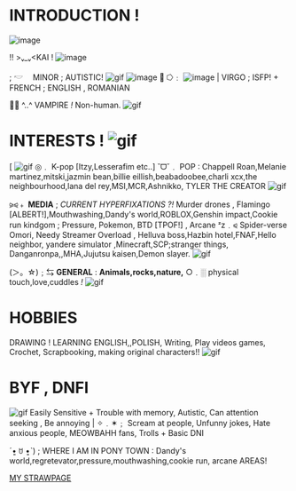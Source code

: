 # INTRODUCTION ! 
 
![image](https://github.com/user-attachments/assets/427921b3-73fd-49e2-a051-6b0a2e6872c3)

!! >ᵥ_ᵥ<KAI !  ![image](https://github.com/user-attachments/assets/ed58978e-3a9f-445b-b37c-4b08fac2438a)

; 𓎢　 MINOR ; AUTISTIC!  ![gif](https://64.media.tumblr.com/c976c1f0110dff524dead5bde74dd5df/09b0656ab042c182-ac/s75x75_c1/888d378a91f5776307c5c5633ed9c5c7e094b4e5.gifv)   ![image](https://github.com/user-attachments/assets/a58daf60-33a9-473a-9c07-4082b46d7f4a)
 🦇 ⭔﹕ ![image](https://github.com/user-attachments/assets/65af1f47-8e4b-4652-98ef-49bea9cd2d48)
| VIRGO ; ISFP! + FRENCH  ; ENGLISH , ROMANIAN

🧛‍♂️ ^..^ VAMPIRE *!* Non-human. ![gif](https://files.catbox.moe/g1oq36.gif)

# INTERESTS ! ![gif](https://files.catbox.moe/5u1pyi.gif)
[ ![gif](https://files.catbox.moe/2vjj5z.gif)  ◎﹒ K-pop [Itzy,Lesserafim etc..] ˘ᗜ˘﹒ POP : Chappell Roan,Melanie martinez,mitski,jazmin bean,billie eillish,beabadoobee,charli xcx,the neighbourhood,lana del rey,MSI,MCR,Ashnikko, TYLER THE CREATOR ![gif](https://files.catbox.moe/5u5v9r.gif)

⪩⪨﹢ **MEDIA** ;  *CURRENT HYPERFIXATIONS ?!* Murder drones , Flamingo [ALBERT!],Mouthwashing,Dandy's world,ROBLOX,Genshin impact,Cookie run kindgom ; Pressure, Pokemon, BTD [TPOF!] , Arcane ᶻz﹒⪨   Spider-verse   Omori, Needy Streamer Overload , Helluva boss,Hazbin hotel,FNAF,Hello neighbor, yandere simulator ,Minecraft,SCP;stranger things,  Danganronpa,,MHA,Jujutsu kaisen,Demon slayer. ![gif](https://files.catbox.moe/z6cg9j.gif)

(＞。☆)﹔⇆ **GENERAL** : **Animals,rocks,nature,** ○﹒░ physical touch,love,cuddles *!* ![gif](https://64.media.tumblr.com/81c741adc913a591c0c02ba77cf0d1fa/3e8d1fe1953a3988-20/s75x75_c1/87ce63459a2207a938d682626318e0882935d137.gif)


# HOBBIES
DRAWING ! LEARNING ENGLISH,,POLISH, Writing, Play videos games, Crochet, Scrapbooking, making original characters!! ![gif](https://files.catbox.moe/c2i6ii.gif)


# BYF , DNFI

![gif](https://files.catbox.moe/lq9k9g.gif) Easily Sensitive + Trouble with memory, Autistic, Can attention seeking , Be annoying | ✧﹒✶﹔ Scream at people, Unfunny jokes, Hate anxious people, MEOWBAHH fans, Trolls + Basic DNI


ˊ•͈ ꇴ •͈ˋ) ; WHERE I AM IN PONY TOWN : Dandy's world,regretevator,pressure,mouthwashing,cookie run, arcane AREAS!

[MY STRAWPAGE](https://fairykaii.straw.page)

